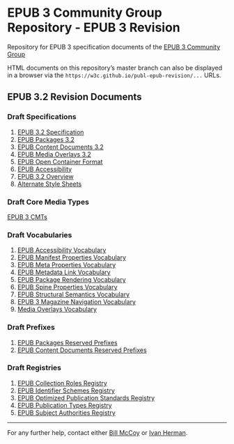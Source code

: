 # EPUB 3 Community Group Repository - EPUB 3 Revision

Repository for EPUB 3 specification documents of the [EPUB 3 Community Group](https://www.w3.org/community/epub3/)

HTML documents on this repository’s master branch can also be displayed in a browser via the `https://w3c.github.io/publ-epub-revision/...` URLs. 

## EPUB 3.2 Revision Documents
### Draft Specifications

1. [EPUB 3.2 Specification](https://w3c.github.io/publ-epub-revision/epub32/spec/epub-spec.html)
2. [EPUB Packages 3.2](https://w3c.github.io/publ-epub-revision/epub32/spec/epub-packages.html)
3. [EPUB Content Documents 3.2](https://w3c.github.io/publ-epub-revision/epub32/spec/epub-contentdocs.html)
4. [EPUB Media Overlays 3.2](https://w3c.github.io/publ-epub-revision/epub32/spec/epub-mediaoverlays.html)
5. [EPUB Open Container Format](https://w3c.github.io/publ-epub-revision/epub32/spec/epub-ocf.html)
6. [EPUB Accessibility](https://w3c.github.io/publ-epub-revision/a11y/accessibility.html)
7. [EPUB 3.2 Overview](https://w3c.github.io/publ-epub-revision/epub32/spec/epub-overview.html)
8. [Alternate Style Sheets](https://w3c.github.io/publ-epub-revision/altss-tags/altss-tags.html)

### Draft Core Media Types

[EPUB 3 CMTs](https://idpf.github.io/epub-cmt/v3/cmt-v3.html)

### Draft Vocabularies
1. [EPUB Accessibility Vocabulary](https://idpf.github.io/epub-vocabs/package/a11y/a11y.html)
2. [EPUB Manifest Properties Vocabulary](https://idpf.github.io/epub-vocabs/package/item/item.html)
3. [EPUB Meta Properties Vocabulary](https://idpf.github.io/epub-vocabs/package/meta/meta.html)
4. [EPUB Metadata Link Vocabulary](https://idpf.github.io/epub-vocabs/package/link/link.html)
5. [EPUB Package Rendering Vocabulary](https://idpf.github.io/epub-vocabs/rendition/rendition.html)
6. [EPUB Spine Properties Vocabulary](https://idpf.github.io/epub-vocabs/package/itemref/itemref.html)
7. [EPUB Structural Semantics Vocabulary](https://idpf.github.io/epub-vocabs/structure/structure.html)
8. [EPUB 3 Magazine Navigation Vocabulary](https://idpf.github.io/epub-vocabs/structure/magazine/magazine.html)
9. [Media Overlays Vocabulary](https://idpf.github.io/epub-vocabs/overlays/overlays.html)

### Draft Prefixes

1. [EPUB Packages Reserved Prefixes](https://idpf.github.io/epub-prefixes/packages/packages.html)
2. [EPUB Content Documents Reserved Prefixes](https://idpf.github.io/epub-prefixes/contentdocs/contentdocs.html)

### Draft Registries

1. [EPUB Collection Roles Registry](http://idpf.github.io/epub-registries/roles/roles.html)
2. [EPUB Identifier Schemes Registry](http://idpf.github.io/epub-registries/identifiers/identifiers.html)
3. [EPUB Optimized Publication Standards Registry](http://idpf.github.io/epub-registries/optimizations/optimizations.html)
4. [EPUB Publication Types Registry](http://idpf.github.io/epub-registries/types/types.html)
5. [EPUB Subject Authorities Registry](http://idpf.github.io/epub-registries/authorities/authorities.html)

---

For any further help, contact either [Bill McCoy](bmccoy@w3.org) or [Ivan Herman](ivan@w3.org).
